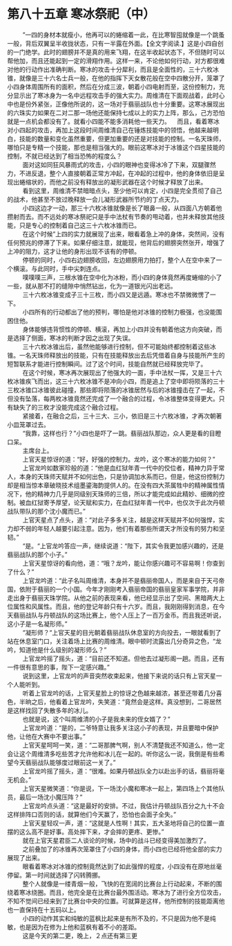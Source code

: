 <h1>第八十五章 寒冰祭祀（中）</h1>
<div id="content">&nbsp&nbsp&nbsp&nbsp&nbsp&nbsp&nbsp&nbsp
 ”一四的身材本就瘦小，他再可以的蜷缩着一此，在比寒智囤就像是一个跳蚤一般，背后双翼呈半收拢状态，只有一半露在外面。【全文字阅读.】这是小四自创的一门绝学。此时的翅膀并不是真的用来飞翔，在这半收起状态下，不但随时可以帮他加，而且还能起到一定的滑翔作用。这样一来，不论他如何行动，对方都很难对他的行动作出准确判断。寒冰的攻击十分犀利，而且是全面性的，三十六枚冰锥，就像是三十六名士兵一般，在他的指挥下天女散花般在空中四散分开，笼罩了小四身体周围所有的面积，然后在分成三波，朝着小四电射而至，这份控制力，充分显示出了寒冰身为一名中远程攻击手的强大实力。周维清在下面观战着，此时心中也是份外紧张，正像他所说的，这一场对于翡丽战队也十分重要。这寒冰展现出的六珠实力如果在二对二那一场他还能保持七成以上的实力上阵，那么，己方恐怕就是一点机会都没有了。就看小四能不能多消耗他一些天力。    而且，看着寒冰对小四起的攻击，再加上这段时间周维清自己在锤炼技能中的领悟，他越来越明白，技能的数量和变化虽然重要，但更加重要的还是对技能的控制。一名天珠师，哪怕只是专精一个技能，那也是相当强大的。眼前这寒冰对于冰锥这个四星技能的控制，不就已经达到了相当恐怖的程度么？
 <br/>&nbsp&nbsp&nbsp&nbsp&nbsp&nbsp&nbsp&nbsp
 面对这如同狂风暴雨式的攻击，小四的眼神也变得冰冷了下来，双腿骤然力，不进反退，整个人直接朝着正常方冲起，在冲起的过程中，他的身体依旧是呈现出蜷缩状的，而他之前没有释放出的凝形武器在这个时候才释放了出来。
 <br/>&nbsp&nbsp&nbsp&nbsp&nbsp&nbsp&nbsp&nbsp
 看到这里，周维清不禁暗暗点头，至少他可以肯定，小四是完全贯彻了自己的战术，他甚至不放过晚释放一会儿凝形武器所节约的丁点天力。
 <br/>&nbsp&nbsp&nbsp&nbsp&nbsp&nbsp&nbsp&nbsp
 小四这边才一动，那三十六枚冰锥就像是长了眼鼻一般，从四面八方朝着他攒射而去。而不远处的寒冰祭祀只是手中法杖有节奏的甩动着，也并未释放其他技能，只是专心的控制着自己这三十六枚冰锥而已。
 <br/>&nbsp&nbsp&nbsp&nbsp&nbsp&nbsp&nbsp&nbsp
 在这个时候”上四的实力就展现了出来，眼看着急上冲的身体，突然间，没有任何预兆的停滞了下来。如果仔细注意，就能现，他背后的翅膀突然张开，增强了上冲的阻力，这才让他的身形出现不该有的停顿。
 <br/>&nbsp&nbsp&nbsp&nbsp&nbsp&nbsp&nbsp&nbsp
 停顿的同时，小四右边翅膀收回，左边翅膀用力拍打，整个人在空中来了一个横滚。与此同时，手中尖刺连点。
 <br/>&nbsp&nbsp&nbsp&nbsp&nbsp&nbsp&nbsp&nbsp
 噗噗噗三声，三根水锥在空中化为冰粉，而小四的身体竟然再度蜷缩的小了一些，就从那不打的缝隙中悄然钻出，化为一道银光闪出老远。
 <br/>&nbsp&nbsp&nbsp&nbsp&nbsp&nbsp&nbsp&nbsp
 三十六枚冰锥变成子三十三枚，而小四又是远遁。寒冰也不禁微微愣了一下。
 <br/>&nbsp&nbsp&nbsp&nbsp&nbsp&nbsp&nbsp&nbsp
 小四所有的行动都出了他的预判，哪怕是他对冰锥的控制力极强，也没能围困住他。
 <br/>&nbsp&nbsp&nbsp&nbsp&nbsp&nbsp&nbsp&nbsp
 身体能够违背惯性的停顿、横滚，再加上小四并没有朝着他这方向突破，而是选择了侧面，寒冰的判断才因之出现了失误。
 <br/>&nbsp&nbsp&nbsp&nbsp&nbsp&nbsp&nbsp&nbsp
 三十六枚冰锥出后，虽然他能够进行控制，但不可能始终都控制着这些冰锥。一名天珠师释放出的技能，只有在技能释放出去后凭借着自身与技能所产生的短暂联系才能进行控制瞬间。过了这个时间，技能自然就已经释放完毕了。
 <br/>&nbsp&nbsp&nbsp&nbsp&nbsp&nbsp&nbsp&nbsp
 在这个时候，寒冰再次展现出了他强大的一面，手中法杖一挥，又是三十六枚冰锥疾飞而出，这三十六枚冰锥不是冲向小四，而是追上了空中即将陨落的三十三枚冰锥口冰锥彼此碰撞，那些即将陨落的冰锥居然与后的冰锥撞击在了一起，不但没有坠落，每两枚冰锥竟然还完成了一个融合的过程，令冰锥整体变得更大。只有缺失了的三枚才没能完成这个融合过程。
 <br/>&nbsp&nbsp&nbsp&nbsp&nbsp&nbsp&nbsp&nbsp
 紧接着，在融合之后，三十三大、三小，依旧是三十六枚冰锥，才再次朝著小皿笼罩过去。
 <br/>&nbsp&nbsp&nbsp&nbsp&nbsp&nbsp&nbsp&nbsp
 “我靠，这样也行？”小四也是吓了一跳。翡丽战队那边，众人更是看的目瞪口呆。
 <br/>&nbsp&nbsp&nbsp&nbsp&nbsp&nbsp&nbsp&nbsp
 主席台上。
 <br/>&nbsp&nbsp&nbsp&nbsp&nbsp&nbsp&nbsp&nbsp
 上官天星惊讶的道：“好，好强的控制力。龙吟，这个寒冰的能力如何？”
 <br/>&nbsp&nbsp&nbsp&nbsp&nbsp&nbsp&nbsp&nbsp
 上官龙吟如数家珍般的道：“他是血红狱年青一代中的佼位者，精神力异于常人，本身的天珠师天赋并不如何出色，只是协调加水系而已，但是，他这份控制力却是相当惊本章破晓技术组墨鎏海韵提供人的。在没有四大茶属牲中的精神属性情况下，他的精神力几乎是同级别天珠师的三倍，所以才能完成如此精妙、细微的控制。被血红狱寄予厚望，论天赋和实力，在血红狱年青一代中，也仅次于此次丹顿战队带队的那个沈小魔而已。”
 <br/>&nbsp&nbsp&nbsp&nbsp&nbsp&nbsp&nbsp&nbsp
 上官天星点了点头，道：“对此子多多关注，越是这样天赋并不如何强悍，实力却不弱的年轻人越要引起注意。因为，他们有着那些所谓天才所没有的努力和坚韧。”
 <br/>&nbsp&nbsp&nbsp&nbsp&nbsp&nbsp&nbsp&nbsp
 “是。“上官龙吟答应一声，继续说道：“陛下，其实令我更加感兴趣的，还是翡丽战队的那个小子。”
 <br/>&nbsp&nbsp&nbsp&nbsp&nbsp&nbsp&nbsp&nbsp
 上官天星惊讶的看向他，道：“哦？龙吟，能让你感兴趣可不容易啊！你查到了什么？”
 <br/>&nbsp&nbsp&nbsp&nbsp&nbsp&nbsp&nbsp&nbsp
 上官龙吟道：“此子名叫周维清，本身并不是翡丽帝国人，而是来自于天弓帝国，依附于翡丽的一个小国。今年才刚刚考入翡丽帝国的翡丽皇家军事学院，并非走出身于翡丽天珠学院。从他之前的表现来看，他已经显示出了空间、黑暗两大上位属性和风属性。而且，他的登记年龄只有十六岁。而且，我刚刚得到消息，在今天翡丽战队与丹顿战队的这场比赛上，他个人压上了一百万金币。而且我还听说，这小子是一名凝形师。”
 <br/>&nbsp&nbsp&nbsp&nbsp&nbsp&nbsp&nbsp&nbsp
 “凝形师？“上官天星的目光朝着翡丽战队休息室的方向投去，一眼就看到了站在休息室门口，关注着场上比赛的周维清。眼中顿时流露出几分奇异之色，“龙吟，知道他是什么级别的凝形师么？”
 <br/>&nbsp&nbsp&nbsp&nbsp&nbsp&nbsp&nbsp&nbsp
 上官龙吟摇了摇头，道：“目前还不知道。但他去过凝形阁一趟。而且，还有一件很有意思的事，陛下一定感兴趣。”
 <br/>&nbsp&nbsp&nbsp&nbsp&nbsp&nbsp&nbsp&nbsp
 说到这里，上官龙吟的声音突然收束起来，他接下来说的话只有上官天星一个人能听到。
 <br/>&nbsp&nbsp&nbsp&nbsp&nbsp&nbsp&nbsp&nbsp
 听着上官龙吟的话，上官天星脸上的惊讶之色越来越浓，甚至还带着几分喜色，半晌之后，他看着上官龙吟，失笑道：“竟然会是这样。真没想到，二哥居然是这样找回了失散多年的冰儿。
 <br/>&nbsp&nbsp&nbsp&nbsp&nbsp&nbsp&nbsp&nbsp
 也就是说，这个叫周维清的小子是我未来的侄女婿了？”
 <br/>&nbsp&nbsp&nbsp&nbsp&nbsp&nbsp&nbsp&nbsp
 上官龙吟道：“是的，二爷特意让我多关注这小子的表现，并且要暗中保护他，让他在大赛中不要出事。”
 <br/>&nbsp&nbsp&nbsp&nbsp&nbsp&nbsp&nbsp&nbsp
 上官天星呵呵一笑，道：“二哥那脾气啊，别人不清楚我还不知道么，他一定会让这个周维清多吃些苦才允许他和冰儿在一起的。听你这么一说，我倒是有些希望今天翡丽战队能够度过眼前这一关了。”
 <br/>&nbsp&nbsp&nbsp&nbsp&nbsp&nbsp&nbsp&nbsp
 上官龙吟摇了摇头，道：“很难。如果丹顿战队全力以赴出手的话，翡丽将毫无机会。”
 <br/>&nbsp&nbsp&nbsp&nbsp&nbsp&nbsp&nbsp&nbsp
 上官天星微笑道：“你是说，下一场沈小魔和寒冰一起上，第四场上个其他队员，最后一场沈小魔压阵？”
 <br/>&nbsp&nbsp&nbsp&nbsp&nbsp&nbsp&nbsp&nbsp
 上官龙吟点头道：“这是最好的安排。不过，我估计丹顿战队百分之九十不会这样排阵口否则的话，就算他们今天赢了，恐怕也会面子全失。”
 <br/>&nbsp&nbsp&nbsp&nbsp&nbsp&nbsp&nbsp&nbsp
 上官天星轻叹一声，道：“这就是人性啊！其实，五大圣地将自己的位置一直摆的这么高不是好事。高处摔下来，才会摔的更疼、更惨。”
 <br/>&nbsp&nbsp&nbsp&nbsp&nbsp&nbsp&nbsp&nbsp
 就在上官天星君臣二人谈论的时候，场中的战斗已经变得美加激烈了。
 <br/>&nbsp&nbsp&nbsp&nbsp&nbsp&nbsp&nbsp&nbsp
 之前叠加了的冰锥再次笼罩住了小四的身体，而小四也已经将他全部的实力展现了出来。
 <br/>&nbsp&nbsp&nbsp&nbsp&nbsp&nbsp&nbsp&nbsp
 眼看着寒冰对冰锥的控制竟然达到了如此强悍的程度，小四没有在原地丝毫停留。第一时间就选择了闪转腾挪。
 <br/>&nbsp&nbsp&nbsp&nbsp&nbsp&nbsp&nbsp&nbsp
 整个人就像是一缕青烟一般，飞快的在宽阔的比赛台上行动起来，不断的围绕着寒冰绕圈。而且，他完全是在比赛台最外围活动。寒冰为了进行全方位攻击，不知不觉间已经来到了比赛台中央的位置。可就算是这样，他所控制的技能距离他也一直保持在十五码以上。
 <br/>&nbsp&nbsp&nbsp&nbsp&nbsp&nbsp&nbsp&nbsp
 小四的动作其实和纯敏的蓝枫比起来是有所不及的，不只是因为他不是纯敏，也是因为在修为上他和蓝枫有着不小的差距。
 <br/>&nbsp&nbsp&nbsp&nbsp&nbsp&nbsp&nbsp&nbsp
 这是今天的第二更，晚上，２点还有第三更
 <br/>&nbsp&nbsp&nbsp&nbsp&nbsp&nbsp&nbsp&nbsp
 <br/>&nbsp&nbsp&nbsp&nbsp&nbsp&nbsp&nbsp&nbsp
</div>

